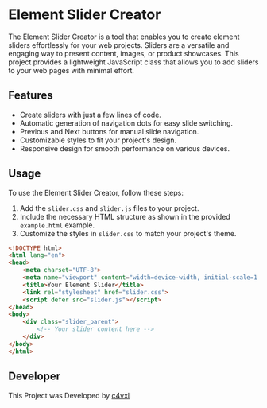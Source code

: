# Element Slider Creator

The Element Slider Creator is a tool that enables you to create element sliders effortlessly for your web projects. Sliders are a versatile and engaging way to present content, images, or product showcases. This project provides a lightweight JavaScript class that allows you to add sliders to your web pages with minimal effort.

## Features

- Create sliders with just a few lines of code.
- Automatic generation of navigation dots for easy slide switching.
- Previous and Next buttons for manual slide navigation.
- Customizable styles to fit your project's design.
- Responsive design for smooth performance on various devices.

## Usage

To use the Element Slider Creator, follow these steps:

1. Add the `slider.css` and `slider.js` files to your project.
2. Include the necessary HTML structure as shown in the provided `example.html` example.
3. Customize the styles in `slider.css` to match your project's theme.

```html
<!DOCTYPE html>
<html lang="en">
<head>
    <meta charset="UTF-8">
    <meta name="viewport" content="width=device-width, initial-scale=1.0">
    <title>Your Element Slider</title>
    <link rel="stylesheet" href="slider.css">
    <script defer src="slider.js"></script>
</head>
<body>
    <div class="slider_parent">
        <!-- Your slider content here -->
    </div>
</body>
</html>
```

## Developer 
This Project was Developed by [c4vxl](https://c4vxl.de)
